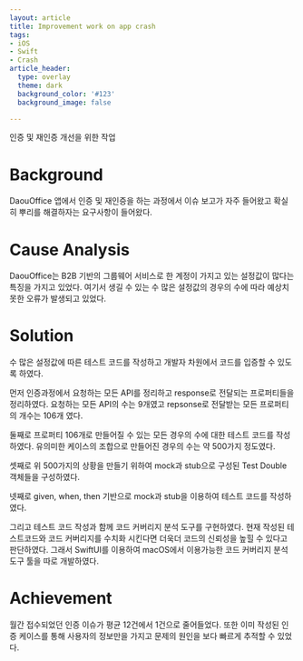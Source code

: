 ```yaml
---
layout: article
title: Improvement work on app crash
tags:
- iOS
- Swift
- Crash
article_header:
  type: overlay
  theme: dark
  background_color: '#123'
  background_image: false

---
```

인증 및 재인증 개선을 위한 작업

# Background
DaouOffice 앱에서 인증 및 재인증을 하는 과정에서 이슈 보고가 자주 들어왔고 확실히 뿌리를 해결하자는 요구사항이 들어왔다. 

# Cause Analysis
DaouOffice는 B2B 기반의 그룹웨어 서비스로 한 계정이 가지고 있는 설정값이 많다는 특징을 가지고 있었다. 여기서 생길 수 있는 수 많은 설정값의 경우의 수에 따라 예상치 못한 오류가 발생되고 있었다.

# Solution
수 많은 설정값에 따른 테스트 코드를 작성하고 개발자 차원에서 코드를 입증할 수 있도록 하였다. 

먼저 인증과정에서 요청하는 모든 API를 정리하고 response로 전달되는 프로퍼티들을 정리하였다. 요청하는 모든 API의 수는 9개였고 repsonse로 전달받는 모든 프로퍼티의 개수는 106개 였다. 

둘째로 프로퍼티 106개로 만들어질 수 있는 모든 경우의 수에 대한 테스트 코드를 작성하였다. 유의미한 케이스의 조합으로 만들어진 경우의 수는 약 500가지 정도였다. 

셋째로 위 500가지의 상황을 만들기 위하여 mock과 stub으로 구성된 Test Double 객체들을 구성하였다. 

넷째로 given, when, then 기반으로 mock과 stub을 이용하여 테스트 코드를 작성하였다. 

그리고 테스트 코드 작성과 함께 코드 커버리지 분석 도구를 구현하였다. 현재 작성된 테스트코드와 코드 커버리지를 수치화 시킨다면 더욱더 코드의 신뢰성을 높힐 수 있다고 판단하였다. 그래서 SwiftUI를 이용하여 macOS에서 이용가능한 코드 커버리지 분석 도구 툴을 따로 개발하였다.

# Achievement
월간 접수되었던 인증 이슈가 평균 12건에서 1건으로 줄어들었다. 또한 이미 작성된 인증 케이스를 통해 사용자의 정보만을 가지고 문제의 원인을 보다 빠르게 추적할 수 있었다.